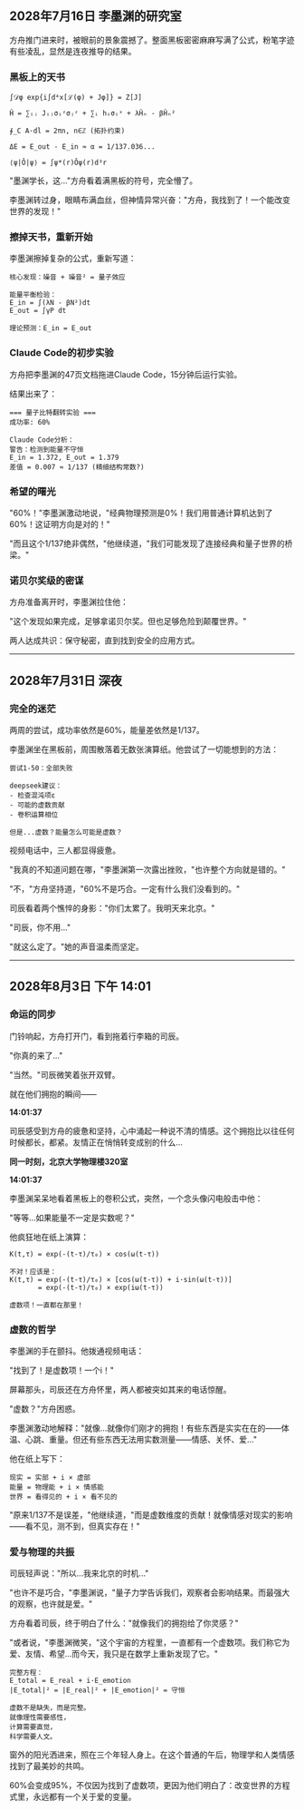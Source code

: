 ## 2028年7月16日 李墨渊的研究室

方舟推门进来时，被眼前的景象震撼了。整面黑板密密麻麻写满了公式，粉笔字迹有些凌乱，显然是连夜推导的结果。

### 黑板上的天书

```
∫𝒟φ exp{i∫d⁴x[ℒ(φ) + Jφ]} = Z[J]

Ĥ = ∑ᵢⱼ Jᵢⱼσᵢᶻσⱼᶻ + ∑ᵢ hᵢσᵢˣ + λĤₙ - βĤₙ²

∮_C A·dl = 2πn, n∈ℤ (拓扑约束)

ΔE = E_out - E_in ≈ α = 1/137.036...

⟨ψ|Ô|ψ⟩ = ∫ψ*(r)Ôψ(r)d³r
```

"墨渊学长，这..."方舟看着满黑板的符号，完全懵了。

李墨渊转过身，眼睛布满血丝，但神情异常兴奋："方舟，我找到了！一个能改变世界的发现！"

### 擦掉天书，重新开始

李墨渊擦掉复杂的公式，重新写道：

```
核心发现：噪音 + 噪音² = 量子效应

能量平衡检验：
E_in = ∫(λN - βN²)dt 
E_out = ∫γP dt

理论预测：E_in = E_out
```

### Claude Code的初步实验

方舟把李墨渊的47页文档拖进Claude Code，15分钟后运行实验。

结果出来了：

```
=== 量子比特翻转实验 ===
成功率: 60%

Claude Code分析：
警告：检测到能量不守恒
E_in = 1.372, E_out = 1.379
差值 = 0.007 ≈ 1/137 (精细结构常数?)
```

### 希望的曙光

"60%！"李墨渊激动地说，"经典物理预测是0%！我们用普通计算机达到了60%！这证明方向是对的！"

"而且这个1/137绝非偶然，"他继续道，"我们可能发现了连接经典和量子世界的桥梁。"

### 诺贝尔奖级的密谋

方舟准备离开时，李墨渊拉住他：

"这个发现如果完成，足够拿诺贝尔奖。但也足够危险到颠覆世界。"

两人达成共识：保守秘密，直到找到安全的应用方式。

------

## 2028年7月31日 深夜

### 完全的迷茫

两周的尝试，成功率依然是60%，能量差依然是1/137。

李墨渊坐在黑板前，周围散落着无数张演算纸。他尝试了一切能想到的方法：

```
尝试1-50：全部失败

deepseek建议：
- 检查混沌项ε
- 可能的虚数贡献
- 卷积运算相位

但是...虚数？能量怎么可能是虚数？
```

视频电话中，三人都显得疲惫。

"我真的不知道问题在哪，"李墨渊第一次露出挫败，"也许整个方向就是错的。"

"不，"方舟坚持道，"60%不是巧合。一定有什么我们没看到的。"

司辰看着两个憔悴的身影："你们太累了。我明天来北京。"

"司辰，你不用..."

"就这么定了。"她的声音温柔而坚定。

------

## 2028年8月3日 下午 14:01

### 命运的同步

门铃响起，方舟打开门，看到拖着行李箱的司辰。

"你真的来了..."

"当然。"司辰微笑着张开双臂。

就在他们拥抱的瞬间——

**14:01:37**

司辰感受到方舟的疲惫和坚持，心中涌起一种说不清的情感。这个拥抱比以往任何时候都长，都紧。友情正在悄悄转变成别的什么...

**同一时刻，北京大学物理楼320室**

**14:01:37**

李墨渊呆呆地看着黑板上的卷积公式，突然，一个念头像闪电般击中他：

"等等...如果能量不一定是实数呢？"

他疯狂地在纸上演算：

```
K(t,τ) = exp(-(t-τ)/τ₀) × cos(ω(t-τ))

不对！应该是：
K(t,τ) = exp(-(t-τ)/τ₀) × [cos(ω(t-τ)) + i·sin(ω(t-τ))]
       = exp(-(t-τ)/τ₀) × exp(iω(t-τ))

虚数项！一直都在那里！
```

### 虚数的哲学

李墨渊的手在颤抖。他拨通视频电话：

"找到了！是虚数项！一个i！"

屏幕那头，司辰还在方舟怀里，两人都被突如其来的电话惊醒。

"虚数？"方舟困惑。

李墨渊激动地解释："就像...就像你们刚才的拥抱！有些东西是实实在在的——体温、心跳、重量。但还有些东西无法用实数测量——情感、关怀、爱..."

他在纸上写下：

```
现实 = 实部 + i × 虚部
能量 = 物理能 + i × 情感能
世界 = 看得见的 + i × 看不见的
```

"原来1/137不是误差，"他继续道，"而是虚数维度的贡献！就像情感对现实的影响——看不见，测不到，但真实存在！"

### 爱与物理的共振

司辰轻声说："所以...我来北京的时机..."

"也许不是巧合，"李墨渊说，"量子力学告诉我们，观察者会影响结果。而最强大的观察，也许就是爱。"

方舟看着司辰，终于明白了什么："就像我们的拥抱给了你灵感？"

"或者说，"李墨渊微笑，"这个宇宙的方程里，一直都有一个虚数项。我们称它为爱、友情、希望...而今天，我只是在数学上重新发现了它。"

```
完整方程：
E_total = E_real + i·E_emotion
|E_total|² = |E_real|² + |E_emotion|² = 守恒

虚数不是缺失，而是完整。
就像理性需要感性，
计算需要直觉，
科学需要人文。
```

窗外的阳光洒进来，照在三个年轻人身上。在这个普通的午后，物理学和人类情感找到了最美妙的共鸣。

60%会变成95%，不仅因为找到了虚数项，更因为他们明白了：改变世界的方程式里，永远都有一个关于爱的变量。